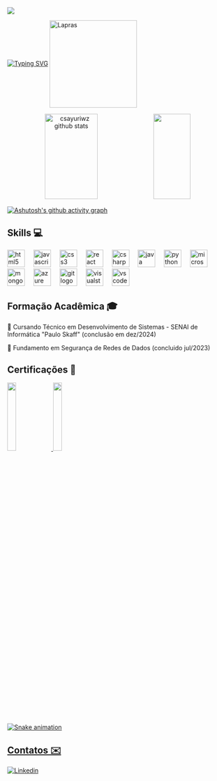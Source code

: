 <img src="https://github.com/csayuriwz/csayuriwz/blob/main/Rectangle.png">

<a href="https://git.io/typing-svg"><img src="https://readme-typing-svg.demolab.com?font=Fira+Code&pause=1000&color=FF7D9D&width=435&lines=Hello+World!!+%3C3" alt="Typing SVG" /></a>
<img src="https://github.com/csayuriwz/csayuriwz/blob/main/HotOccasionalIntermediateegret-size_restricted.gif" min-width="200px" max-width="200px" width="200px" align="center" alt="Lapras">

<div align="center">  
  <img width="49%" height="195px" src="https://github-readme-stats.vercel.app/api?username=csayuriwz&show_icons=true&count_private=true&hide_border=true&title_color=ff91a4&icon_color=ff91a4&text_color=c9d1d9&bg_color=0d1117" alt="csayuriwz github stats" /> 
  <img width="41%" height="195px" src="https://github-readme-stats.vercel.app/api/top-langs/?username=csayuriwz&layout=compact&hide_border=true&title_color=ff91a4&text_color=ff91a4&bg_color=0d1117" />
</div>

[![Ashutosh's github activity graph](https://github-readme-activity-graph.vercel.app/graph?username=csayuriwz&bg_color=0d1117&color=b13583&line=b13583&point=ff9494&area=true&hide_border=true)](https://github.com/ashutosh00710/github-readme-activity-graph)
  
<div style="display: inline_block">
 <h2> Skills 💻 </h2>
 

  <img src="https://cdn.jsdelivr.net/gh/devicons/devicon/icons/html5/html5-original.svg" height="40" alt="html5 logo"  />
  <img width="12" />
  <img src="https://cdn.jsdelivr.net/gh/devicons/devicon/icons/javascript/javascript-original.svg" height="40" alt="javascript logo"  />
  <img width="12" />
  <img src="https://cdn.jsdelivr.net/gh/devicons/devicon/icons/css3/css3-original.svg" height="40" alt="css3 logo"  />
  <img width="12" />
  <img src="https://cdn.jsdelivr.net/gh/devicons/devicon/icons/react/react-original.svg" height="40" alt="react logo"  />
  <img width="12" />
  <img src="https://cdn.jsdelivr.net/gh/devicons/devicon/icons/csharp/csharp-original.svg" height="40" alt="csharp logo"  />
  <img width="12" />
  <img src="https://cdn.jsdelivr.net/gh/devicons/devicon/icons/java/java-original.svg" height="40" alt="java logo"  />
  <img width="12" />
  <img src="https://cdn.jsdelivr.net/gh/devicons/devicon/icons/python/python-original.svg" height="40" alt="python logo"  />
  <img width="12" />
  <img src="https://cdn.jsdelivr.net/gh/devicons/devicon/icons/microsoftsqlserver/microsoftsqlserver-plain.svg" height="40" alt="microsoftsqlserver logo"  />
  <img width="12" />
  <img src="https://cdn.jsdelivr.net/gh/devicons/devicon/icons/mongodb/mongodb-original.svg" height="40" alt="mongodb logo"  />
  <img width="12" />
  <img src="https://cdn.jsdelivr.net/gh/devicons/devicon/icons/azure/azure-original.svg" height="40" alt="azure logo"  />
  <img width="12" />
  <img src="https://cdn.jsdelivr.net/gh/devicons/devicon/icons/git/git-original.svg" height="40" alt="git logo"  />
  <img width="12" />
  <img src="https://cdn.jsdelivr.net/gh/devicons/devicon/icons/visualstudio/visualstudio-plain.svg" height="40" alt="visualstudio logo"  />
  <img width="12" />
  <img src="https://cdn.jsdelivr.net/gh/devicons/devicon/icons/vscode/vscode-original.svg" height="40" alt="vscode logo"  />
</div>



<div style="display: inline_block">
 <h2> Formação Acadêmica 🎓 </h2>
 
 📌 Cursando Técnico em Desenvolvimento de Sistemas - SENAI de Informática "Paulo Skaff" (conclusão em dez/2024)
  
📌 Fundamento em Segurança de Redes de Dados (concluido jul/2023)

  <div style="display: inline_block">
  <h2> Certificações 📑</h2>

  <div>

  <a href="https://www.credly.com/badges/3c0590e9-d589-4b47-8422-5c18bbcb2a44/public_url">
  <img width="20%" height="20%"  src="https://images.credly.com/size/680x680/images/2a6251f2-737b-4bf6-9190-d77570cc76fc/CERT-Fundamentals-Power-Platform.png"/>

  <a href="https://www.credly.com/badges/40c11381-3220-4419-a19e-26b95ab4e883">
  <img width="20%" height="20%"  src="https://images.credly.com/images/4136ced8-75d5-4afb-8677-40b6236e2672/azure-ai-fundamentals-600x600.png"/>
    
  </div>
     <img src="https://raw.githubusercontent.com/csayuriwz/csayuriwz/output/snake.svg" alt="Snake animation" />
  </div>
  
## Contatos ✉️
  [![Linkedin](https://img.shields.io/badge/LinkedIn-0077B5?style=for-the-badge&logo=linkedin&logoColor=white)](https://www.linkedin.com/in/catarina-sayuri-103103224/)
